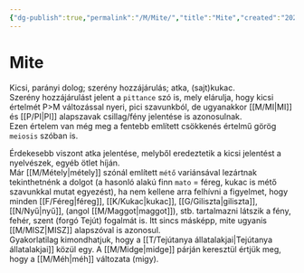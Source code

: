 ```yaml
---
{"dg-publish":true,"permalink":"/M/Mite/","title":"Mite","created":"2023-10-21T04:26","updated":"2024-04-18T03:26"}
---
```



# Mite

Kicsi, parányi dolog; szerény hozzájárulás; atka, (sajt)kukac.  
Szerény hozzájárulást jelent a `pittance` szó is, mely elárulja, hogy kicsi értelmét P>M változással nyeri, pici szavunkból, de ugyanakkor [[M/MI\|MI]] és [[P/PI\|PI]] alapszavak csillag/fény jelentése is azonosulnak.  
Ezen értelem van még meg a fentebb említett csökkenés értelmű görög `meiosis` szóban is.  

Érdekesebb viszont atka jelentése, melyből eredeztetik a kicsi jelentést a nyelvészek, egyéb ötlet híján.  
Már [[M/Métely\|métely]] szónál említett `métő` variánsával lezártnak tekinthetnénk a dolgot (a hasonló alakú finn `mato` = féreg, kukac is métő szavunkkal mutat egyezést), ha nem kellene arra felhívni a figyelmet, hogy minden [[F/Féreg\|féreg]], [[K/Kukac\|kukac]], [[G/Giliszta\|giliszta]], [[N/Nyű\|nyű]], (angol [[M/Maggot\|maggot]]), stb. tartalmazni látszik a fény, fehér, szent (forgó Tejút) fogalmát is. Itt sincs másképp, mite ugyanis [[M/MISZ\|MISZ]] alapszóval is azonosul.  
Gyakorlatilag kimondhatjuk, hogy a [[T/Tejútanya állatalakjai\|Tejútanya állatalakjai]] közül egy. A [[M/Midge\|midge]] párján keresztül értjük meg, hogy a [[M/Méh\|méh]] változata (migy).  